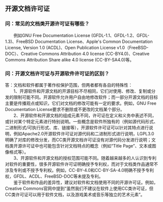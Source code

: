## 开源文档许可证
### 问：常见的文档类开源许可证有哪些？
&emsp;&emsp;例如GNU Free Documentation License (GFDL-1.1、GFDL-1.2、GFDL-1.3)、FreeBSD Documentation License、Apple's Common Documentation License, Version 1.0 (ACDL)、Open Publication License v1.0（FreeBSD-DOC）、Creative Commons Attribution 4.0 license (CC-BY4.0)、Creative Commons Attribution Share alike 4.0 license (CC-BY-SA4.0)等。
### 问：开源文档许可证与开源软件许可证的区别？
答：文档和软件都属于著作权保护范围，但两者都有各自的特殊性：    
&emsp;&emsp;1、开源软件和开源文档的开源目标不尽相同，它们对使用、修改、复制或分发的限制可能不同。开源软件允许用户自由地修改软件；而一部分开源文档的目标主要是传播观点或知识，它们对文档的修改可能有一定的要求。例如，GNU Free Documentation License要求不删除或不更改的文档某个部分。    
&emsp;&emsp;2、开源软件和开源文档的组成元素不同，许可证在定义和义务中表述不同，或针对某个特定元素进行特别说明。一些概念是软件所独有的（例如源代码形式、二进制形式/可执行形式、库、链接等），开源软件许可证可以针对其特点进行说明，例如Apache2.0开源软件许可证对源代码和二进制形式进行说明，LGPL3.0明确了对库的修改分发，而CC类开源文档许可证没有对源代码分发进行说明；文档类开源许可证中也可能包含针对文档特点的概念（例如“Title Page”、文本或图像格式等）。    
&emsp;&emsp;3、开源软件和开源文档的授权范围可能不同。随着越来越多的人认识到专利对软件的重要性，很多开源软件许可证明确授予专利权，而对于文档类作品通常不涉及专利或不授予专利权。例如，CC-BY-4.0和CC-BY-SA-4.0明确不授予专利权，GFDL、ACDL、FreeBSD-DOC等未提及专利。    
&emsp;&emsp;鉴于软件和作品的差异性，建议对软件和文档使用不同的开源许可证。例如，Creative Commons官网中提到“虽然我们不建议在软件上使用CC类许可证，但CC类许可证可以用于软件文档，以及游戏美术或音乐等独立的艺术元素”。
